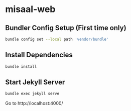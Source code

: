 # misaal-web

## Bundler Config Setup (First time only)

```bash
bundle config set --local path 'vendor/bundle'
```

## Install Dependencies

```bash
bundle install
```

## Start Jekyll Server

```bash
bundle exec jekyll serve
```

Go to http://localhost:4000/
